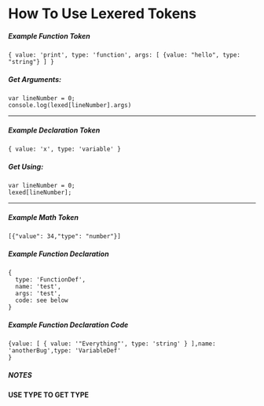 # How To Use Lexered Tokens
##### Example Function Token
```
{ value: 'print', type: 'function', args: [ {value: "hello", type: "string"} ] }
```
##### Get Arguments:
```
var lineNumber = 0;
console.log(lexed[lineNumber].args)
```
--------------------
##### Example Declaration Token
```
{ value: 'x', type: 'variable' }
```
##### Get Using:
```
var lineNumber = 0;
lexed[lineNumber];
```
--------------------
##### Example Math Token
```
[{"value": 34,"type": "number"}]
```
##### Example Function Declaration
```
{
  type: 'FunctionDef',
  name: 'test',
  args: 'test',
  code: see below
}
```
##### Example Function Declaration Code
```
{value: [ { value: '"Everything"', type: 'string' } ],name: 'anotherBug',type: 'VariableDef'
}
```
##### NOTES
**USE TYPE TO GET TYPE**